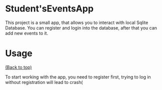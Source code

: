 
# Student'sEventsApp

This project is a small app, that allows you to interact with local Sqlite Database.
You can register and login into the database, after that you can add new events to it.

# Usage
[(Back to top)](#table-of-contents)

To start working with the app, you need to register first, trying to log in without registration will lead to crash(


